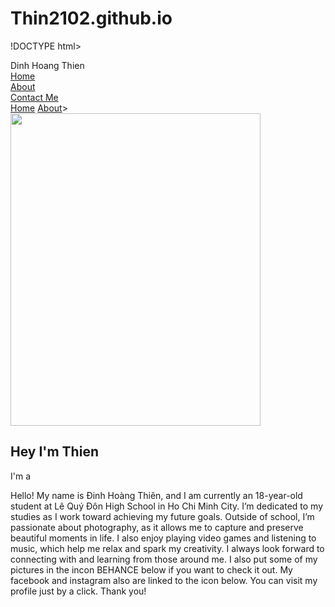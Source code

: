 # Thin2102.github.io
!DOCTYPE html>
<html lang="en">
<head>
    <meta charset="UTF-8">
    <meta name="viewport" content="width=device-width, initial-scale=1.0">
    <link rel="stylesheet" href="https://cdnjs.cloudflare.com/ajax/libs/font-awesome/6.7.1/css/all.min.css">
    <title>DINH HOANG THIEN Portfolio</title>
    <link rel="stylesheet" href="12A2-28-Dinh-Hoang-Thien.css.css">
    <link rel="stylesheet" href="https://unpkg.com/aos@next/dist/aos.css" />
</head>
<body>
    <nav>
        <div class="nav-container">
            <div class="logo" data-aos="zoom-in" data-aos-duration="1000">
                <span>Dinh Hoang Thien</span>
            </div>
            <div class="links">
                <div class="link" data-aos="fade-up" data-aos-duration="1000" data-aos-delay="100"><a href="#">Home</a></div>
                <div class="link" data-aos="fade-up" data-aos-duration="1000" data-aos-delay="200"><a href="#">About</a></div>
                <div class="link contact-btn" data-aos="fade-up" data-aos-duration="1000" data-aos-delay="600"><a href="#">Contact Me</a></div>
            </div>
            <i class="fa-solid fa-bars hamburg" onclick="hamburg()"></i>
        </div>
        <div class="dropdown">
            <div class="links">
                <a href="">Home</a>
                <a href="">About</a>>
                <i class="fa-solid fa-xmark cancel" onclick="cancel()"></i>
            </div>
        </div>
    </nav>
        <section>
            <div class="main-container">
                <div class="image" data-aos="zoom-in-right" data-aos-duration="1500">
                    <img src="Thien.jpg" alt="" width="400" height="500">
                </div>
                <div class="content">
                    <h1 data-aos="fade-left" data-aos-duration="1000" data-aos-delay="800">Hey I'm <span>Thien</span></h1>
                    <div class="typewriter" data-aos="fade-right" data-aos-duration="1000" data-aos-delay="900">I'm a <span></span></div>
                    <p data-aos="flip-up" data-aos-duration="1000" data-aos-delay="1000">Hello! My name is Đinh Hoàng Thiên, and I am currently an 18-year-old student at Lê Quý Đôn High School in Ho Chi Minh City. I’m dedicated to my studies as I work toward achieving my future goals. Outside of school, I’m passionate about photography, as it allows me to capture and preserve beautiful moments in life. I also enjoy playing video games and listening to music, which help me relax and spark my creativity. I always look forward to connecting with and learning from those around me. I also put some of my pictures in the incon BEHANCE below if you want to check it out. My facebook and instagram also are linked to the icon below. You can visit my profile just by a click. Thank you!</p>
                    <div class="social-links" data-aos="flip-down" data-aos-duration="1000" data-aos-delay="1200">  
                        <a href="https://www.facebook.com/hoang.inh.thien.692636" target="_blank"><i class="fa-brands fa-facebook"></i></a>
                        <a href="https://www.behance.net/honginhthin" target="_blank"><i class="fa-brands fa-square-behance"></i></a>
                        <a href="https://www.instagram.com/toila_thien/" target="_blank"><i class="fa-brands fa-square-instagram"></i></a>
                    </div>
                </div>
            </div>
        </section>
        <script src="https://unpkg.com/aos@next/dist/aos.js"></script>
        <script>
          AOS.init({offset:0});
        </script>
        <script>
            function hamburg(){
                const navbar = document.querySelector(".dropdown")
                navbar.style.transform = "translateY(0px)"
            }
            function cancel(){
                const navbar = document.querySelector(".dropdown")
                navbar.style.transform = "translateY(-500px)"
            }

@import url('https://fonts.googleapis.com/css2?family=Poppins:wght@100;200;300;400;500;600&display=swap');

*{
    padding: 0;
    margin: 0;
    font-family: 'Poppins', sans-serif;
    box-sizing: border-box;
}

html{
    overflow-x: hidden;
}

body{ 
    width: 100%;
    height: 100vh;
    overflow: hidden;
    background: linear-gradient(to right, rgb(40, 40, 40), rgb(0, 0, 0));
}

nav{
    width: 100%;
    height: 10vh;
    position: sticky;
}


.nav-container{
    width: 100%;
    height: 100%;
    display: flex;
    justify-content: space-around;
    align-items: center;
}

.logo{
    color: rgb(255, 255, 255);
    font-size: 2rem;
    font-weight: bolder;
}

.logo span{
    color: rgb(255, 255, 255);
    text-shadow: 0 0 10px rgb(182, 180, 180);
}

.hamburg, .cancel{
    cursor: pointer;
    position: absolute;
    right: 15px;
    top: 10px;
    color: rgb(255, 255, 255);
    font-size: 2rem;
    display: none;
}

.nav-container .links {
    display: flex;
    gap: 3rem;
    align-items: center;
}

.nav-container .links a{
    position: relative;
    font-size: 1.2rem;
    color: rgb(255, 255, 255);
    text-decoration: none;
    font-weight: 500;
    transform: 0.3s linear;
}

.nav-container .links a::before{
    position: absolute;
    content: "";
    bottom: -3px;
    left: 0;
    width: 0%;
    height: 3px;
    background-color: rgb(255, 255, 255);
    transition: 0.2s linear;
}

.nav-container .links a:hover::before{
    width: 100%;
}

.nav-container .contact-btn{
    background-color: transparent;
    padding: 5px 20px;
    border-radius: 20px;
    border: 2px solid rgb(255, 255, 255);
    transition: 0.2s linear;
}

.nav-container .contact-btn a{
    color: white;
    transition: 0.3s linear;
}

.nav-container .contact-btn:hover, .nav-container .contact-btn:hover a{
    background-color: rgb(255, 255, 255);
    color: white;
}

.nav-container .links a:hover{
    color: rgb(255, 255, 255);
}

.dropdown{
    z-index: 100;
    position: absolute;
    top: 0;
    transform: translateY(-500px);
    width: 100%;
    height: auto;
    backdrop-filter: brightness(40%) blur(3px);
    box-shadow: 0 0 20px rgb(0, 0, 0);
    transition: 0.2s linear;
}

.dropdown .links a{
    color: white;
    display: flex;
    text-decoration: none;
    justify-content: center;
    padding: 15px 0;
    align-items: center;
    transition: 0.2s linear;
}

.dropdown .links a:hover{
    background-color: rgb(255, 254, 254);
}

section{
    width: 100%;
    height: 90vh;
}

.main-container{
    width: 100%;
    height: 100%;
    display: flex;
    justify-content: space-evenly;
    align-items: center;
}

.main-container .image{
z-index: -10;
width: 47%;
}
.main-container .image img{
    width: 80%;
}

.main-container .content{
    color: rgb(255, 255, 255);
    width: 40%;
    min-height: 100px;
}

.content h1{
    font-size: clamp(1rem, 2rem + 5vw, 3rem);
}

.content h1 span{
    color: rgb(255, 255, 255);
    text-shadow: 0 0 10px rgb(109,67, 0);
}

.content .typewriter{
    font-weight: 600;
    font-size: clamp(1rem, 1rem + 5vw, 2rem);
}

.content .typewriter span{
    color: rgb(252, 252, 252);
    font-size: 2.5rem;
    text-shadow: 0 0 5px rgb(155, 143, 123);
    position: relative;
    transition: 0.3s linear;
}

.typewriter span::before{
    content: "Developer";
    animation: words 15s infinite;
}

.typewriter span::after{
    content: "";
    position: absolute;
    width: calc(100% + 8px);
    height: 100%;
    border-left: 3px solid rgb(255, 255, 255);
    animation:  cursor 0.6s linear infinite;
}

@keyframes cursor {
    to{
        border-left: 3px solid #b74b4b;
    }
}

@keyframes words {
    0%, 33%{
        content: "High School Student";
    }
    34%, 66%{
        content: "Amateur Photographer";
    }
    67%, 100%{
        content: "Copywriter";
    }
}

.content p{
    font-size: clamp(0.4rem, 0.2rem + 9vw, 1rem);
    margin: 10px 0;
}

.social-links i{
    display: inline-flex;
    justify-content: center;
    align-items: center;
    width: 3rem;
    height: 3rem;
    background-color:transparent;
    border: 0.2rem solid rgb(255, 255, 255);
    border-radius: 50%;
    color:rgb(255, 255, 255);
    margin: 5px 10px;
    font-size: 1.5rem;
    transition: 0.2s linear;
}

.social-links i:hover{
    scale: 1.3;
    color: white;
    background-color: rgb(255, 255, 255);
    filter: drop-shadow(0 0 10px rgb(255, 255, 255));
}

.content button{
    width: 40%;
    height: 6vh;
    margin: 30px;
    background-color: rgb(109,67, 0);
    color: white;
    border: none;
    outline: none;
    font-size: 100%;
    font-weight: 700;
    border-radius: 5px;
    transition: 0.2s linear;
}

.content button:hover{
 scale: 1.1;
 color: rgb(109,67, 0);
 border: 2px solid rgb(109,67, 0);
 background-color: transparent;
 font-weight: 700;
 box-shadow: 0 0 40px rgb(109,67, 0);
}

@media (max-width:884px) {
    body{
        overflow-y: visible;
    }

    nav .logo{
        position: absolute;
        top: 16px;
        left: 15px;
        font-size: 1.5rem;
    }

    .main-container{
        display: flex;
        flex-direction: column;
    }

    .nav-container .links{
        display: none;
    }

    .hamburg,.cancel{
        display: block;
    }

    .main-container .content{
        width: 80%;
    }

    .social-links i{
        width: 2.5rem;
        height: 2.5rem;
        font-size: 1.5rem;
    }
    .cancel{
        color: rgb(255, 255, 255);
    }

    .main-container .image{
        width: 80%;
        margin-bottom: 0px;
    }
}
        </script>
</body>
</html>
